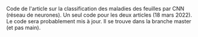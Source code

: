 Code de l'article sur la classification des maladies des feuilles par CNN (réseau de neurones). Un seul code pour les deux articles (18 mars 2022).
Le code sera probablement mis à jour. Il se trouve dans la branche master (et pas main).
